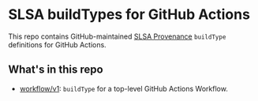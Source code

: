 # SLSA buildTypes for GitHub Actions

This repo contains GitHub-maintained
[SLSA Provenance](https://slsa.dev/provenance/v1) `buildType` definitions for
GitHub Actions.

## What's in this repo

-   [workflow/v1](workflow/v1): `buildType` for a top-level GitHub Actions
    Workflow.
